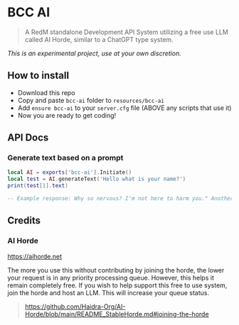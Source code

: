 # BCC AI

> A RedM standalone Development API System utilizing a free use LLM called AI Horde, similar to a ChatGPT type system.

*This is an experimental project, use at your own discretion.*

## How to install
* Download this repo
* Copy and paste `bcc-ai` folder to `resources/bcc-ai`
* Add `ensure bcc-ai` to your `server.cfg` file (ABOVE any scripts that use it)
* Now you are ready to get coding!

## API Docs

### Generate text based on a prompt
```lua
local AI = exports['bcc-ai'].Initiate()
local test = AI.generateText('Hello what is your name?')
print(test[1].text)

-- Example response: Why so nervous? I'm not here to harm you." Another step closer. "My name is Sma, by the way. And you are?"
```



## Credits

### AI Horde

https://aihorde.net

The more you use this without contributing by joining the horde, the lower your request is in any priority processing queue. However, this helps it remain completely free. If you wish to help support this free to use system, join the horde and host an LLM. This will increase your queue status. 
> https://github.com/Haidra-Org/AI-Horde/blob/main/README_StableHorde.md#joining-the-horde